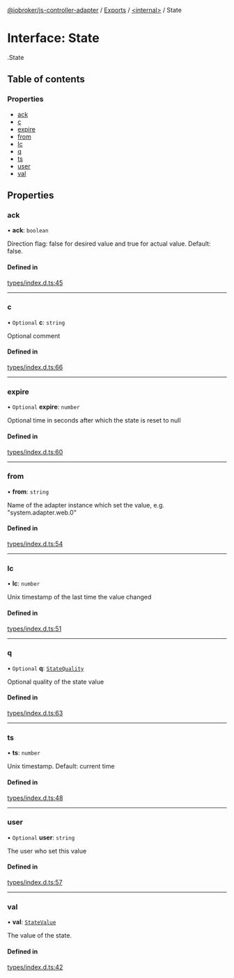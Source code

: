 [@iobroker/js-controller-adapter](../README.md) / [Exports](../modules.md) / [<internal\>](../modules/internal_.md) / State

# Interface: State

[<internal>](../modules/internal_.md).State

## Table of contents

### Properties

- [ack](internal_.State.md#ack)
- [c](internal_.State.md#c)
- [expire](internal_.State.md#expire)
- [from](internal_.State.md#from)
- [lc](internal_.State.md#lc)
- [q](internal_.State.md#q)
- [ts](internal_.State.md#ts)
- [user](internal_.State.md#user)
- [val](internal_.State.md#val)

## Properties

### ack

• **ack**: `boolean`

Direction flag: false for desired value and true for actual value. Default: false.

#### Defined in

[types/index.d.ts:45](https://github.com/ioBroker/ioBroker.js-controller/blob/9bd0ce3f/packages/types/index.d.ts#L45)

___

### c

• `Optional` **c**: `string`

Optional comment

#### Defined in

[types/index.d.ts:66](https://github.com/ioBroker/ioBroker.js-controller/blob/9bd0ce3f/packages/types/index.d.ts#L66)

___

### expire

• `Optional` **expire**: `number`

Optional time in seconds after which the state is reset to null

#### Defined in

[types/index.d.ts:60](https://github.com/ioBroker/ioBroker.js-controller/blob/9bd0ce3f/packages/types/index.d.ts#L60)

___

### from

• **from**: `string`

Name of the adapter instance which set the value, e.g. "system.adapter.web.0"

#### Defined in

[types/index.d.ts:54](https://github.com/ioBroker/ioBroker.js-controller/blob/9bd0ce3f/packages/types/index.d.ts#L54)

___

### lc

• **lc**: `number`

Unix timestamp of the last time the value changed

#### Defined in

[types/index.d.ts:51](https://github.com/ioBroker/ioBroker.js-controller/blob/9bd0ce3f/packages/types/index.d.ts#L51)

___

### q

• `Optional` **q**: [`StateQuality`](../enums/internal_.StateQuality.md)

Optional quality of the state value

#### Defined in

[types/index.d.ts:63](https://github.com/ioBroker/ioBroker.js-controller/blob/9bd0ce3f/packages/types/index.d.ts#L63)

___

### ts

• **ts**: `number`

Unix timestamp. Default: current time

#### Defined in

[types/index.d.ts:48](https://github.com/ioBroker/ioBroker.js-controller/blob/9bd0ce3f/packages/types/index.d.ts#L48)

___

### user

• `Optional` **user**: `string`

The user who set this value

#### Defined in

[types/index.d.ts:57](https://github.com/ioBroker/ioBroker.js-controller/blob/9bd0ce3f/packages/types/index.d.ts#L57)

___

### val

• **val**: [`StateValue`](../modules/internal_.md#statevalue)

The value of the state.

#### Defined in

[types/index.d.ts:42](https://github.com/ioBroker/ioBroker.js-controller/blob/9bd0ce3f/packages/types/index.d.ts#L42)
